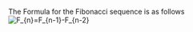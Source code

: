 The Formula for the Fibonacci sequence is as follows </br>
![F_{n}=F_{n-1}-F_{n-2}](https://render.githubusercontent.com/render/math?math=F_%7Bn%7D%3DF_%7Bn-1%7D-F_%7Bn-2%7D) </br>

